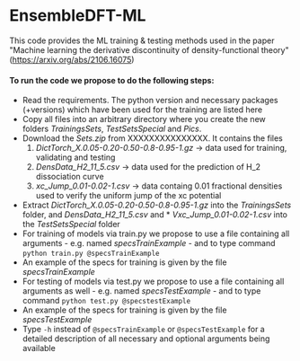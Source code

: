 # EnsembleDFT-ML
This code provides the ML training & testing methods used in the paper "Machine learning the derivative discontinuity of density-functional theory" (https://arxiv.org/abs/2106.16075)

#### To run the code we propose to do the following steps:
* Read the requirements.  The python version and necessary packages (+versions) which have been used for the training are listed here
* Copy all files into an arbitrary directory where you create the new folders *TrainingsSets*, *TestSetsSpecial* and *Pics*. 
* Download the *Sets.zip* from XXXXXXXXXXXXXXX. 
  It contains the files 
  1. *DictTorch_X.0.05-0.20-0.50-0.8-0.95-1.gz* -> data used for training, validating and testing
  2. *DensData_H2_11_5.csv* -> data used for the prediction of H_2 dissociation curve
  3. *xc_Jump_0.01-0.02-1.csv* -> data containg 0.01 fractional densities used to verify the uniform jump of the xc potential
* Extract *DictTorch_X.0.05-0.20-0.50-0.8-0.95-1.gz* into the *TrainingsSets* folder, and *DensData_H2_11_5.csv* and * *Vxc_Jump_0.01-0.02-1.csv* into the *TestSetsSpecial* folder 
* For training of models via train.py  we propose to use a file containing all arguments - e.g. named *specsTrainExample* - and to type command ```python train.py @specsTrainExample```
* An example of the specs for training is given by the file *specsTrainExample*
* For testing of models via test.py  we propose to use a file containing all arguments as well - e.g. named *specsTestExample* - and to type command ```python test.py @specstestExample```
* An example of the specs for training is given by the file *specsTestExample*
* Type ``-h`` instead of ``@specsTrainExample`` or ``@specsTestExample`` for a detailed description of all necessary and optional arguments being available
